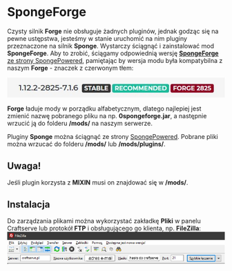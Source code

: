 SpongeForge
===========
Czysty silnik **Forge** nie obsługuje żadnych pluginów, jednak godząc się na pewne ustępstwa, jesteśmy w stanie uruchomić na nim pluginy przeznaczone na silnik **Sponge**. Wystarczy ściągnąć i zainstalować mod **SpongeForge**. Aby to zrobić, ściągamy odpowiednią wersję [**SpongeForge** ze strony SpongePowered](https://www.spongepowered.org/downloads/spongeforge/stable/1.12.2), pamiętając by wersja modu była kompatybilna z naszym **Forge** - znaczek z czerwonym tłem:

![SpongeForge](img/spongeforge1.jpg)

**Forge** ładuje mody w porządku alfabetycznym, dlatego najlepiej jest zmienić nazwę pobranego pliku na np. **0spongeforge.jar**, a następnie wrzucić ją do folderu **/mods/** na naszym serwerze.

Pluginy **Sponge** można ściągnąć ze strony [SpongePowered](https://ore.spongepowered.org/). Pobrane pliki można wrzucać do folderu **/mods/** lub **/mods/plugins/**. 

Uwaga!
--------
Jeśli plugin korzysta z **MIXIN** musi on znajdować się w **/mods/**.

Instalacja
----------
Do zarządzania plikami można wykorzystać zakładkę **Pliki** w panelu Craftserve lub protokół **FTP** i obsługującego go klienta, np. **FileZilla**:
![FileZilla](img/filezilla.png)